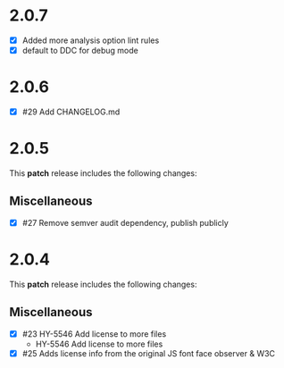# 2.0.7
* [x] Added more analysis option lint rules
* [x] default to DDC for debug mode

# 2.0.6
* [x] #29 Add CHANGELOG.md

# 2.0.5
This **patch** release includes the following changes:
## Miscellaneous
* [x] #27 Remove semver audit dependency, publish publicly

# 2.0.4
This **patch** release includes the following changes:
## Miscellaneous
* [x] #23 HY-5546 Add license to more files
	* HY-5546 Add license to more files
* [x] #25 Adds license info from the original JS font face observer & W3C